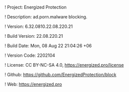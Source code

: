 ! Project: Energized Protection

! Description: ad.porn.malware blocking.

! Version: 6.32.0810.22.08.220.21

! Build Version: 22.08.220.21

! Build Date: Mon, 08 Aug 22 21:04:26 +06

! Version Code: 2202104

! License: CC BY-NC-SA 4.0, https://energized.pro/license

! Github: https://github.com/EnergizedProtection/block

! Web: https://energized.pro

